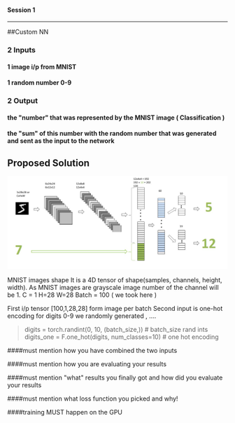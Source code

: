 #### Session 1 
***
##Custom NN 
### 2 Inputs 
#### 1 image i/p from MNIST
#### 1 random number 0-9

### 2 Output 
#### the "number" that was represented by the MNIST image ( Classification )
#### the "sum" of this number with the random number that was generated and sent as the input to the network

## Proposed Solution 

![plot](./images/network.JPG)

MNIST images shape 
It is a 4D tensor of shape(samples, channels, height, width). As MNIST images are grayscale image number of the channel will be 1.
C = 1
H=28
W=28
Batch = 100 ( we took here )

First i/p tensor [100,1,28,28] form image per batch
Second input is one-hot encoding for digits 0-9 
we randomly generated , ....
>
>   digits = torch.randint(0, 10, (batch_size,)) # batch_size rand ints
>   digits_one = F.one_hot(digits, num_classes=10) # one hot encoding
>


####must mention how you have combined the two inputs



####must mention how you are evaluating your results


####must mention "what" results you finally got and how did you evaluate your results


####must mention what loss function you picked and why!

####training MUST happen on the GPU



